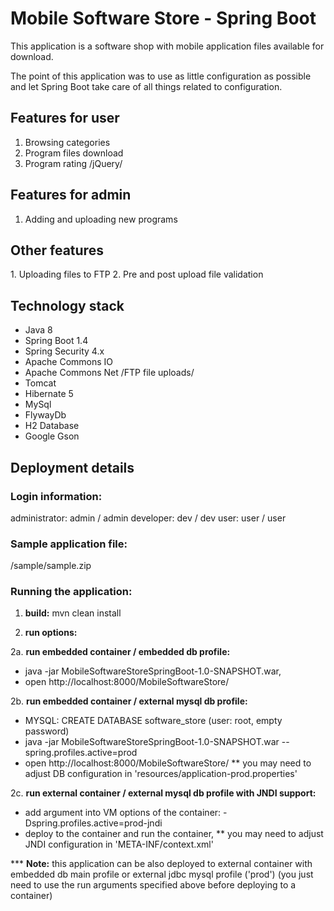 <h1>Mobile Software Store - Spring Boot</h1>

This application is a software shop with mobile application files available for download.

The point of this application was to use as little configuration as possible and let Spring Boot take care of all things related to configuration.

<h2>Features for user</h2>

1. Browsing categories
2. Program files download
3. Program rating /jQuery/

<h2>Features for admin</h2>

1. Adding and uploading new programs

<h2>Other features</h2>
1. Uploading files to FTP
2. Pre and post upload file validation

<h2>Technology stack</h2>

- Java 8
- Spring Boot 1.4
- Spring Security 4.x
- Apache Commons IO
- Apache Commons Net /FTP file uploads/
- Tomcat
- Hibernate 5
- MySql
- FlywayDb
- H2 Database
- Google Gson


<h2>Deployment details</h2>

<h3>Login information:</h3>

administrator: admin / admin
developer: dev / dev
user: user / user

<h3>Sample application file:</h3>
/sample/sample.zip

<h3>Running the application:</h3>

1. <b>build:</b> mvn clean install

2. <b>run options:</b>

2a. <b>run embedded container / embedded db profile:</b>

* java -jar MobileSoftwareStoreSpringBoot-1.0-SNAPSHOT.war,
* open http://localhost:8000/MobileSoftwareStore/

2b. <b>run embedded container / external mysql db profile:</b>

* MYSQL: CREATE DATABASE software_store (user: root, empty password)
* java -jar MobileSoftwareStoreSpringBoot-1.0-SNAPSHOT.war --spring.profiles.active=prod
* open http://localhost:8000/MobileSoftwareStore/
** you may need to adjust DB configuration in 'resources/application-prod.properties'

2c. <b>run external container / external mysql db profile with JNDI support:</b>
* add argument into VM options of the container: -Dspring.profiles.active=prod-jndi
* deploy to the container and run the container,
** you may need to adjust JNDI configuration in 'META-INF/context.xml'

*** <b>Note:</b> this application can be also deployed to external container
with embedded db main profile or external jdbc mysql profile ('prod')
(you just need to use the run arguments specified above before deploying to a container)
